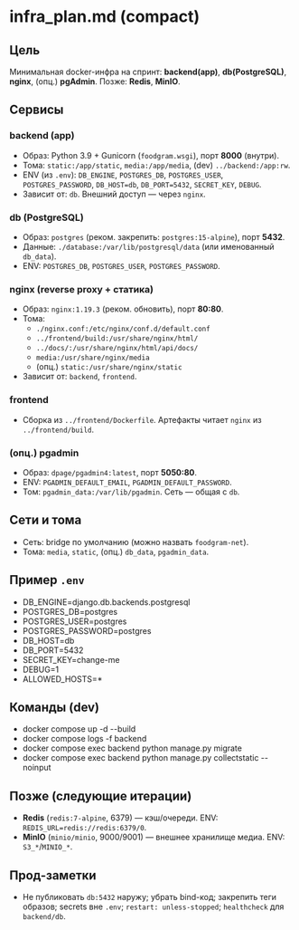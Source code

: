# infra_plan.md (compact)

## Цель
Минимальная docker-инфра на спринт: **backend(app)**, **db(PostgreSQL)**, **nginx**, (опц.) **pgAdmin**. Позже: **Redis**, **MinIO**.

## Сервисы

### backend (app)
- Образ: Python 3.9 + Gunicorn (`foodgram.wsgi`), порт **8000** (внутри).
- Тома: `static:/app/static`, `media:/app/media`, (dev) `../backend:/app:rw`.
- ENV (из `.env`): `DB_ENGINE`, `POSTGRES_DB`, `POSTGRES_USER`, `POSTGRES_PASSWORD`, `DB_HOST=db`, `DB_PORT=5432`, `SECRET_KEY`, `DEBUG`.
- Зависит от: `db`. Внешний доступ — через `nginx`.

### db (PostgreSQL)
- Образ: `postgres` (реком. закрепить: `postgres:15-alpine`), порт **5432**.
- Данные: `./database:/var/lib/postgresql/data` (или именованный `db_data`).
- ENV: `POSTGRES_DB`, `POSTGRES_USER`, `POSTGRES_PASSWORD`.

### nginx (reverse proxy + статика)
- Образ: `nginx:1.19.3` (реком. обновить), порт **80:80**.
- Тома:
  - `./nginx.conf:/etc/nginx/conf.d/default.conf`
  - `../frontend/build:/usr/share/nginx/html/`
  - `../docs/:/usr/share/nginx/html/api/docs/`
  - `media:/usr/share/nginx/media`
  - (опц.) `static:/usr/share/nginx/static`
- Зависит от: `backend`, `frontend`.

### frontend
- Сборка из `../frontend/Dockerfile`. Артефакты читает `nginx` из `../frontend/build`.

### (опц.) pgadmin
- Образ: `dpage/pgadmin4:latest`, порт **5050:80**.
- ENV: `PGADMIN_DEFAULT_EMAIL`, `PGADMIN_DEFAULT_PASSWORD`.
- Том: `pgadmin_data:/var/lib/pgadmin`. Сеть — общая с `db`.

## Сети и тома
- Сеть: bridge по умолчанию (можно назвать `foodgram-net`).
- Томa: `media`, `static`, (опц.) `db_data`, `pgadmin_data`.

## Пример `.env`
- DB_ENGINE=django.db.backends.postgresql
- POSTGRES_DB=postgres
- POSTGRES_USER=postgres
- POSTGRES_PASSWORD=postgres
- DB_HOST=db
- DB_PORT=5432
- SECRET_KEY=change-me
- DEBUG=1
- ALLOWED_HOSTS=*

## Команды (dev)
- docker compose up -d --build
- docker compose logs -f backend
- docker compose exec backend python manage.py migrate
- docker compose exec backend python manage.py collectstatic --noinput


## Позже (следующие итерации)
- **Redis** (`redis:7-alpine`, 6379) — кэш/очереди. ENV: `REDIS_URL=redis://redis:6379/0`.
- **MinIO** (`minio/minio`, 9000/9001) — внешнее хранилище медиа. ENV: `S3_*`/`MINIO_*`.

## Прод-заметки
- Не публиковать `db:5432` наружу; убрать bind-код; закрепить теги образов; secrets вне `.env`; `restart: unless-stopped`; `healthcheck` для `backend/db`.
